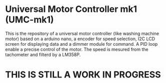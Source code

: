 # Universal Motor Controller mk1 (UMC-mk1)
This is the repository of a universal motor controller (like washing machine motor) based on a arduino nano, a encoder for speed selection, I2C LCD screen for displaying data and a dimmer module for command. A PID loop enable a precise control of the motor. The speed is mesured from the tachometer and filterd by a LM358P.

# THIS IS STILL A WORK IN PROGRESS 
